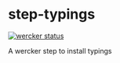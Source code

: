 # step-typings
[![wercker status](https://app.wercker.com/status/502b4a29fabc7b83af5e23e09f119071/m "wercker status")](https://app.wercker.com/project/bykey/502b4a29fabc7b83af5e23e09f119071)

A wercker step to install typings
